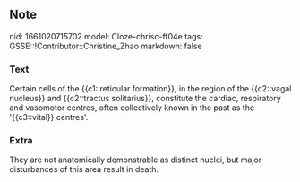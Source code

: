 ## Note
nid: 1661020715702
model: Cloze-chrisc-ff04e
tags: GSSE::!Contributor::Christine_Zhao
markdown: false

### Text
<div>
  <div>
    <div>
      <div>
        Certain cells of the {{c1::reticular formation}}, in the
        region of the {{c2::vagal nucleus}} and {{c2::tractus
        solitarius}}, constitute the cardiac, respiratory and
        vasomotor centres, often collectively known in the past as
        the '{{c3::vital}} centres'.
      </div>
    </div>
  </div>
</div>

### Extra
<div>
  <div>
    <div>
      <div>
        They are not anatomically demonstrable as distinct nuclei,
        but major disturbances of this area result in death.
      </div>
    </div>
  </div>
</div>
